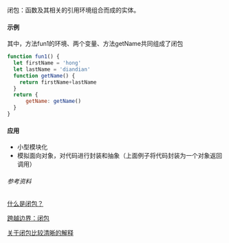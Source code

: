 闭包：函数及其相关的引用环境组合而成的实体。

#### 示例
其中，方法fun1的环境、两个变量、方法getName共同组成了闭包
```js
function fun1() {
  let firstName = 'hong'
  let lastName = 'diandian'
  function getName() {
    return firstName+lastName
  }
  return {
      getName: getName()
  }
}
```

#### 应用
* 小型模块化
* 模拟面向对象，对代码进行封装和抽象（上面例子将代码封装为一个对象返回调用）

###### 参考资料

[什么是闭包？](https://www.ibm.com/developerworks/cn/linux/l-cn-closure/)

[跨越边界：闭包](https://www.ibm.com/developerworks/cn/java/j-cb01097.html)

<a href="https://zhuanlan.zhihu.com/p/22486908">关于闭包比较清晰的解释</a>
